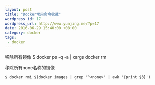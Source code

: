 ```yaml
--- 
layout: post
title: "Docker常用命令收藏"
wordpress_id: 17
wordpress_url: http://www.yunjing.me/?p=17
date: 2016-06-29 15:40:00 +08:00
category: docker
tags: 
 - docker
---
```


移除所有镜像 
$ docker ps -q -a | xargs docker rm 

移除所有none名称的镜像 

```shell
$ docker rmi $(docker images | grep "^<none>" | awk '{print $3}') 
```
